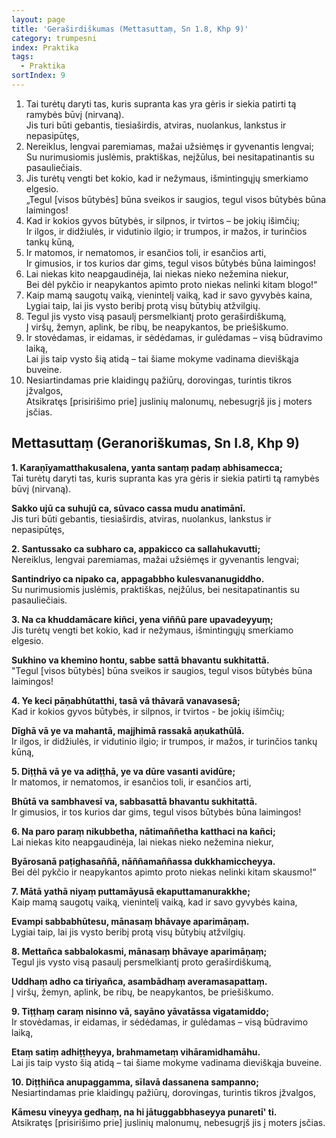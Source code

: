 ```yaml
---
layout: page
title: 'Geraširdiškumas (Mettasuttaṃ, Sn 1.8, Khp 9)'
category: trumpesni
index: Praktika
tags:
  - Praktika
sortIndex: 9
---
```

1. Tai turėtų daryti tas, kuris supranta kas yra gėris ir siekia patirti tą ramybės būvį (nirvaną).<br /> Jis turi būti gebantis, tiesiaširdis, atviras, nuolankus, lankstus ir nepasipūtęs,<br />
2. Nereiklus, lengvai paremiamas, mažai užsiėmęs ir gyvenantis lengvai;<br /> Su nurimusiomis juslėmis, praktiškas, neįžūlus, bei nesitapatinantis su pasauliečiais.<br />
3. Jis turėtų vengti bet kokio, kad ir nežymaus, išmintingųjų smerkiamo elgesio.<br /> „Tegul \[visos būtybės] būna sveikos ir saugios, tegul visos būtybės būna laimingos!<br />
4. Kad ir kokios gyvos būtybės, ir silpnos, ir tvirtos – be jokių išimčių;<br /> Ir ilgos, ir didžiulės, ir vidutinio ilgio; ir trumpos, ir mažos, ir turinčios tankų kūną,<br />
5. Ir matomos, ir nematomos, ir esančios toli, ir esančios arti,<br /> Ir gimusios, ir tos kurios dar gims, tegul visos būtybės būna laimingos!<br />
6. Lai niekas kito neapgaudinėja, lai niekas nieko nežemina niekur,<br /> Bei dėl pykčio ir neapykantos apimto proto niekas nelinki kitam blogo!“<br />
7. Kaip mamą saugotų vaiką, vienintelį vaiką, kad ir savo gyvybės kaina,<br /> Lygiai taip, lai jis vysto beribį protą visų būtybių atžvilgių.<br />
8. Tegul jis vysto visą pasaulį persmelkiantį proto geraširdiškumą,<br /> Į viršų, žemyn, aplink, be ribų, be neapykantos, be priešiškumo.<br />
9. Ir stovėdamas, ir eidamas, ir sėdėdamas, ir gulėdamas – visą būdravimo laiką,<br /> Lai jis taip vysto šią atidą – tai šiame mokyme vadinama dieviškąja buveine.<br />
10. Nesiartindamas prie klaidingų pažiūrų, dorovingas, turintis tikros įžvalgos,<br /> Atsikratęs \[prisirišimo prie] juslinių malonumų, nebesugrįš jis į moters įsčias.<br />

## Mettasuttaṃ (Geranoriškumas, Sn I.8, Khp 9)

**1. Karaṇīyamatthakusalena, yanta santaṃ padaṃ abhisamecca;**<br /> Tai turėtų daryti tas, kuris supranta kas yra gėris ir siekia patirti tą ramybės būvį (nirvaną).

**Sakko ujū ca suhujū ca, sūvaco cassa mudu anatimānī.**<br /> Jis turi būti gebantis, tiesiaširdis, atviras, nuolankus, lankstus ir nepasipūtęs,

**2. Santussako ca subharo ca, appakicco ca sallahukavutti;**<br /> Nereiklus, lengvai paremiamas, mažai užsiėmęs ir gyvenantis lengvai;

**Santindriyo ca nipako ca, appagabbho kulesvananugiddho.**<br /> Su nurimusiomis juslėmis, praktiškas, neįžūlus, bei nesitapatinantis su pasauliečiais.

**3. Na ca khuddamācare kiñci, yena viññū pare upavadeyyuṃ;**<br /> Jis turėtų vengti bet kokio, kad ir nežymaus, išmintingųjų smerkiamo elgesio.

**Sukhino va khemino hontu, sabbe sattā bhavantu sukhitattā.**<br /> "Tegul \[visos būtybės] būna sveikos ir saugios, tegul visos būtybės būna laimingos!

**4. Ye keci pāṇabhūtatthi, tasā vā thāvarā vanavasesā;**<br /> Kad ir kokios gyvos būtybės, ir silpnos, ir tvirtos - be jokių išimčių;

**Dīghā vā ye va mahantā, majjhimā rassakā aṇukathūlā.**<br /> Ir ilgos, ir didžiulės, ir vidutinio ilgio; ir trumpos, ir mažos, ir turinčios tankų kūną,

**5. Diṭṭhā vā ye va adiṭṭhā, ye va dūre vasanti avidūre;**<br /> Ir matomos, ir nematomos, ir esančios toli, ir esančios arti,

**Bhūtā va sambhavesī va, sabbasattā bhavantu sukhitattā.**<br /> Ir gimusios, ir tos kurios dar gims, tegul visos būtybės būna laimingos!

**6. Na paro paraṃ nikubbetha, nātimaññetha katthaci na kañci;**<br /> Lai niekas kito neapgaudinėja, lai niekas nieko nežemina niekur,

**Byārosanā paṭighasaññā, nāññamaññassa dukkhamiccheyya.**<br /> Bei dėl pykčio ir neapykantos apimto proto niekas nelinki kitam skausmo!“

**7. Mātā yathā niyaṃ puttamāyusā ekaputtamanurakkhe;**<br /> Kaip mamą saugotų vaiką, vienintelį vaiką, kad ir savo gyvybės kaina,

**Evampi sabbabhūtesu, mānasaṃ bhāvaye aparimāṇaṃ.**<br /> Lygiai taip, lai jis vysto beribį protą visų būtybių atžvilgių.

**8. Mettañca sabbalokasmi, mānasaṃ bhāvaye aparimāṇaṃ;**<br /> Tegul jis vysto visą pasaulį persmelkiantį proto geraširdiškumą,

**Uddhaṃ adho ca tiriyañca, asambādhaṃ averamasapattaṃ.**<br /> Į viršų, žemyn, aplink, be ribų, be neapykantos, be priešiškumo.

**9. Tiṭṭhaṃ caraṃ nisinno vā, sayāno yāvatāssa vigatamiddo;**<br /> Ir stovėdamas, ir eidamas, ir sėdėdamas, ir gulėdamas – visą būdravimo laiką,

**Etaṃ satiṃ adhiṭṭheyya, brahmametaṃ vihāramidhamāhu.**<br /> Lai jis taip vysto šią atidą – tai šiame mokyme vadinama dieviškąja buveine.

**10. Diṭṭhiñca anupaggamma, sīlavā dassanena sampanno;**<br /> Nesiartindamas prie klaidingų pažiūrų, dorovingas, turintis tikros įžvalgos,

**Kāmesu vineyya gedhaṃ, na hi jātuggabbhaseyya punaretī' ti.**<br /> Atsikratęs \[prisirišimo prie] juslinių malonumų, nebesugrįš jis į moters įsčias.
